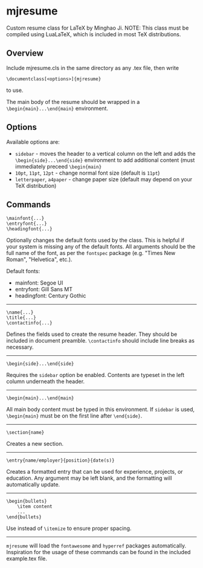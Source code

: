 mjresume
========
Custom resume class for LaTeX by Minghao Ji.
NOTE: This class must be compiled using LuaLaTeX, which is included in most TeX distributions.

Overview
--------
Include mjresume.cls in the same directory as any
.tex file, then write
	
	\documentclass[<options>]{mjresume}
	
to use.

The main body of the resume should be wrapped in a `\begin{main}...\end{main}`
environment.

Options
-------

Available options are:

* `sidebar` - moves the header to a vertical column on the left and adds the
	`\begin{side}...\end{side}` environment to add additional content (must
    immediately preceed `\begin{main}`
* `10pt`, `11pt`, `12pt` - change normal font size (default is `11pt`)
* `letterpaper`, `a4paper` - change paper size (default may depend on your TeX distribution)

Commands
--------

    \mainfont{...}
    \entryfont{...}
    \headingfont{...}
    
Optionally changes the default fonts used by the class. This is helpful if your system is missing any of the default fonts. All arguments should be the full name of the font, as per the `fontspec` package (e.g. "Times New Roman", "Helvetica", etc.).

Default fonts:
* mainfont: Segoe UI
* entryfont: Gill Sans MT
* headingfont: Century Gothic

----------------------------------------------------------------------------------------------

    \name{...}
    \title{...}
    \contactinfo{...}
    
Defines the fields used to create the resume header. They should be included in document preamble. `\contactinfo` should include line breaks as necessary.

----------------------------------------------------------------------------------------------

    \begin{side}...\end{side}
    
Requires the `sidebar` option be enabled. Contents are typeset in the left column underneath the header.

----------------------------------------------------------------------------------------------

    \begin{main}...\end{main}
    
All main body content must be typed in this environment. If `sidebar` is used, `\begin{main}` must be on the first line after `\end{side}`.

----------------------------------------------------------------------------------------------

    \section{name}

Creates a new section.

----------------------------------------------------------------------------------------------

    \entry{name/employer}{position}{date(s)}

Creates a formatted entry that can be used for experience, projects, or
education. Any argument may be left blank, and the formatting will
automatically update.

----------------------------------------------------------------------------------------------

    \begin{bullets}
        \item content
        ...
    \end{bullets}

Use instead of `\itemize` to ensure proper spacing.

----------------------------------------------------------------------------------------------

`mjresume` will load the `fontawesome` and `hyperref` packages automatically. Inspiration for the usage of these commands can be found in the included example.tex file.
